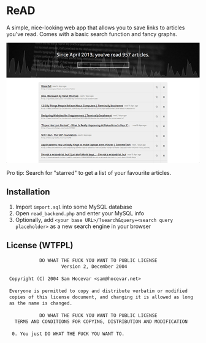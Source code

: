 # ReAD

A simple, nice-looking web app that allows you to save links to articles you've read. Comes with a basic search function and fancy graphs.

![screenshot](https://github.com/doersino/ReAD/raw/master/static/screenshot-720px.png)

Pro tip: Search for "starred" to get a list of your favourite articles.

## Installation
1. Import `import.sql` into some MySQL database
2. Open `read_backend.php` and enter your MySQL info
3. Optionally, add `<your base URL>/?search&query=<search query placeholder>` as a new search engine in your browser

## License (WTFPL)
```
            DO WHAT THE FUCK YOU WANT TO PUBLIC LICENSE
                    Version 2, December 2004

 Copyright (C) 2004 Sam Hocevar <sam@hocevar.net>

 Everyone is permitted to copy and distribute verbatim or modified
 copies of this license document, and changing it is allowed as long
 as the name is changed.

            DO WHAT THE FUCK YOU WANT TO PUBLIC LICENSE
   TERMS AND CONDITIONS FOR COPYING, DISTRIBUTION AND MODIFICATION

  0. You just DO WHAT THE FUCK YOU WANT TO.
```